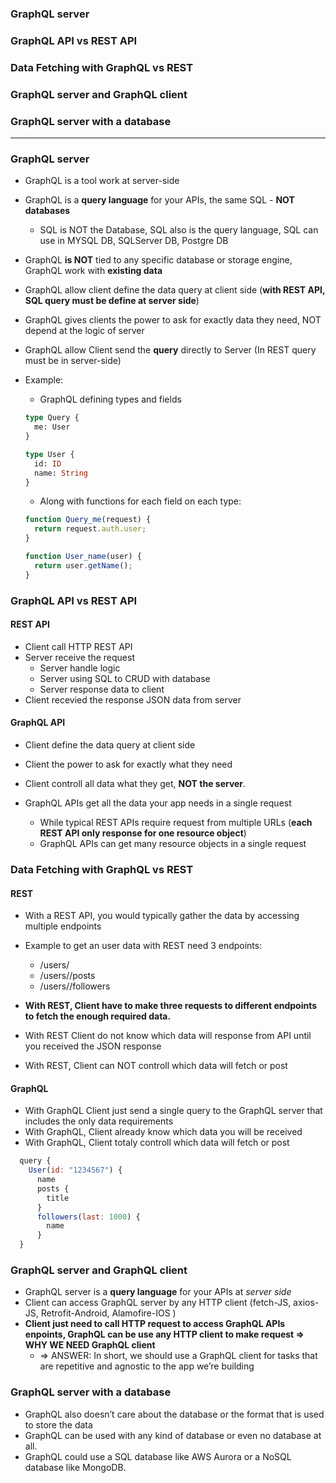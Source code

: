 ### GraphQL server
### GraphQL API vs REST API
### Data Fetching with GraphQL vs REST
### GraphQL server and GraphQL client
### GraphQL server with a database
--------

### GraphQL server

* GraphQL is a tool work at server-side
* GraphQL is a **query language** for your APIs, the same SQL - **NOT databases**
    * SQL is NOT the Database, SQL also is the query language, SQL can use in MYSQL DB, SQLServer DB, Postgre DB
* GraphQL **is NOT** tied to any specific database or storage engine, GraphQL work with **existing data**
* GraphQL allow client define the data query at client side (**with REST API, SQL query must be define at server side**)
* GraphQL gives clients the power to ask for exactly data they need, NOT depend at the logic of server 
* GraphQL allow Client send the **query** directly to Server (In REST query must be in server-side)

* Example:

  * GraphQL defining types and fields

  ```graphql
  type Query {
    me: User
  }

  type User {
    id: ID
    name: String
  }
  ```

  * Along with functions for each field on each type:

  ```js
  function Query_me(request) {
    return request.auth.user;
  }

  function User_name(user) {
    return user.getName();
  }
  ```

### GraphQL API vs REST API

#### REST API
  * Client call HTTP REST API
  * Server receive the request
      * Server handle logic
      * Server using SQL to CRUD with database
      * Server response data to client
  * Client recevied the response JSON data from server
      
#### GraphQL API
  * Client define the data query at client side
  * Client the power to ask for exactly what they need 
  * Client controll all data what they get, **NOT the server**.

* GraphQL APIs get all the data your app needs in a single request
  * While typical REST APIs require request from multiple URLs (**each REST API only response for one resource object**)
  * GraphQL APIs can get many resource objects in a single request


### Data Fetching with GraphQL vs REST

#### REST
* With a REST API, you would typically gather the data by accessing multiple endpoints

* Example to get an user data with REST need 3 endpoints:
  * /users/<id>
  * /users/<id>/posts
  * /users/<id>/followers

* **With REST, Client have to make three requests to different endpoints to fetch the enough required data.** 
* With REST Client do not know which data will response from API until you received the JSON response
* With REST, Client can NOT controll which data will fetch or post

#### GraphQL

* With GraphQL Client just send a single query to the GraphQL server that includes the only data requirements
* With GraphQL, Client already know which data you will be received
* With GraphQL, Client totaly controll which data will fetch or post

 ```js
   query {
     User(id: "1234567") {
       name
       posts {
         title
       }
       followers(last: 1000) {
         name
       }
   }
```
  
### GraphQL server and GraphQL client

* GraphQL server is a **query language** for your APIs at *server side*
* Client can access GraphQL server by any HTTP client (fetch-JS, axios-JS, Retrofit-Android, Alamofire-IOS )
* **Client just need to call HTTP request to access GraphQL APIs enpoints, GraphQL can be use any HTTP client to make request  => WHY WE NEED GraphQL client**
  * => ANSWER: In short, we should use a GraphQL client for tasks that are repetitive and agnostic to the app we’re building


### GraphQL server with a database

* GraphQL also doesn’t care about the database or the format that is used to store the data
* GraphQL can be used with any kind of database or even no database at all.
* GraphQL could use a SQL database like AWS Aurora or a NoSQL database like MongoDB.










